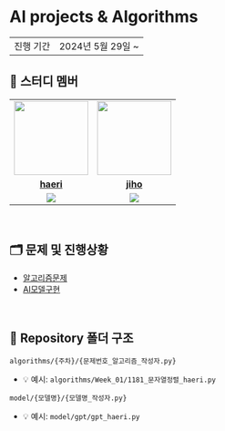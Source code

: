 # AI projects & Algorithms

<table>
  <tr>
    <td>진행 기간</td>
    <td>2024년 5월 29일 ~</td>
  </tr>
</table>

## 🤖 스터디 멤버

<table>
 <tr>
    <td align="center"><a href="https://github.com/haerihaeri"><img src="https://avatars.githubusercontent.com/haerihaeri" width="130px;" alt=""></a></td>
    <td align="center"><a href="https://github.com/Jhheo123"><img src="https://avatars.githubusercontent.com/Jhheo123" width="130px;" alt=""></a></td>
  </tr>
  <tr>
    <td align="center"><a href="https://github.com/haerihaeri"><b>haeri</b></a></td>
    <td align="center"><a href="https://github.com/Jhheo123"><b>jiho</b></a></td>
  </tr>
  <tr> 
    <td align="center"><img src="https://img.shields.io/badge/python-007396.svg?&style=for-the-badge&logo=Python&logoColor=white"></td>
    <td align="center"><img src="https://img.shields.io/badge/python-007396.svg?&style=for-the-badge&logo=Python&logoColor=white"></td>
  </tr> 
</table>

<br/>


## 🗂️ 문제 및 진행상황
- [알고리즘문제](https://github.com/AI-project-Algorithms/AI-project-Algorithms/blob/main/docs/%EC%95%8C%EA%B3%A0%EB%A6%AC%EC%A6%98%EB%AC%B8%EC%A0%9C.md)
- [AI모델구현](https://github.com/AI-project-Algorithms/AI-project-Algorithms/blob/main/docs/AI%EB%AA%A8%EB%8D%B8%EA%B5%AC%ED%98%84.md)
<br/>

## 📁 Repository 폴더 구조
```
algorithms/{주차}/{문제번호_알고리즘_작성자.py}
```
- 💡 예시: `algorithms/Week_01/1181_문자열정렬_haeri.py`
```
model/{모델명}/{모델명_작성자.py}
```
- 💡 예시: `model/gpt/gpt_haeri.py`
